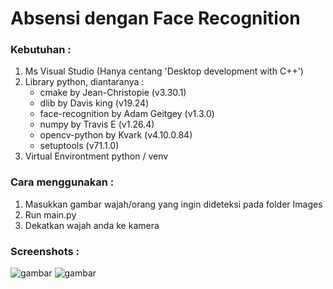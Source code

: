 # Absensi dengan Face Recognition


### Kebutuhan :
1. Ms Visual Studio (Hanya centang 'Desktop development with C++')
2. Library python, diantaranya :
    - cmake            by Jean-Christopie (v3.30.1)
    - dlib             by Davis king      (v19.24)
    - face-recognition by Adam Geitgey    (v1.3.0)
    - numpy            by Travis E        (v1.26.4)
    - opencv-python    by Kvark           (v4.10.0.84)
    - setuptools                          (v71.1.0)
  3. Virtual Environtment python / venv


### Cara menggunakan :
1. Masukkan gambar wajah/orang yang ingin dideteksi pada folder Images
2. Run main.py
3. Dekatkan wajah anda ke kamera


### Screenshots :
![gambar](https://github.com/user-attachments/assets/fd53b58f-57af-451a-8390-a40234718fba)
![gambar](https://github.com/user-attachments/assets/01cd4391-965a-42d7-bfec-9684d2e438fd)
